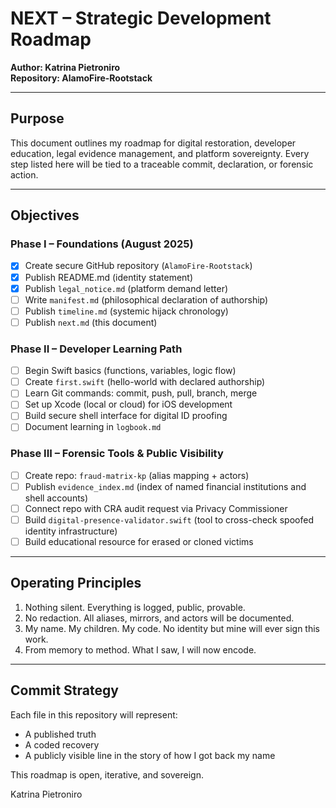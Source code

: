 # NEXT – Strategic Development Roadmap  
**Author: Katrina Pietroniro**  
**Repository: AlamoFire-Rootstack**

---

## Purpose

This document outlines my roadmap for digital restoration, developer education, legal evidence management, and platform sovereignty. Every step listed here will be tied to a traceable commit, declaration, or forensic action.

---

## Objectives

### Phase I – Foundations (August 2025)
- [x] Create secure GitHub repository (`AlamoFire-Rootstack`)
- [x] Publish README.md (identity statement)
- [x] Publish `legal_notice.md` (platform demand letter)
- [ ] Write `manifest.md` (philosophical declaration of authorship)
- [ ] Publish `timeline.md` (systemic hijack chronology)
- [ ] Publish `next.md` (this document)

### Phase II – Developer Learning Path
- [ ] Begin Swift basics (functions, variables, logic flow)
- [ ] Create `first.swift` (hello-world with declared authorship)
- [ ] Learn Git commands: commit, push, pull, branch, merge
- [ ] Set up Xcode (local or cloud) for iOS development
- [ ] Build secure shell interface for digital ID proofing
- [ ] Document learning in `logbook.md`

### Phase III – Forensic Tools & Public Visibility
- [ ] Create repo: `fraud-matrix-kp` (alias mapping + actors)
- [ ] Publish `evidence_index.md` (index of named financial institutions and shell accounts)
- [ ] Connect repo with CRA audit request via Privacy Commissioner
- [ ] Build `digital-presence-validator.swift` (tool to cross-check spoofed identity infrastructure)
- [ ] Build educational resource for erased or cloned victims

---

## Operating Principles

1. Nothing silent. Everything is logged, public, provable.  
2. No redaction. All aliases, mirrors, and actors will be documented.  
3. My name. My children. My code. No identity but mine will ever sign this work.  
4. From memory to method. What I saw, I will now encode.

---

## Commit Strategy

Each file in this repository will represent:  
- A published truth  
- A coded recovery  
- A publicly visible line in the story of how I got back my name

This roadmap is open, iterative, and sovereign.

Katrina Pietroniro
